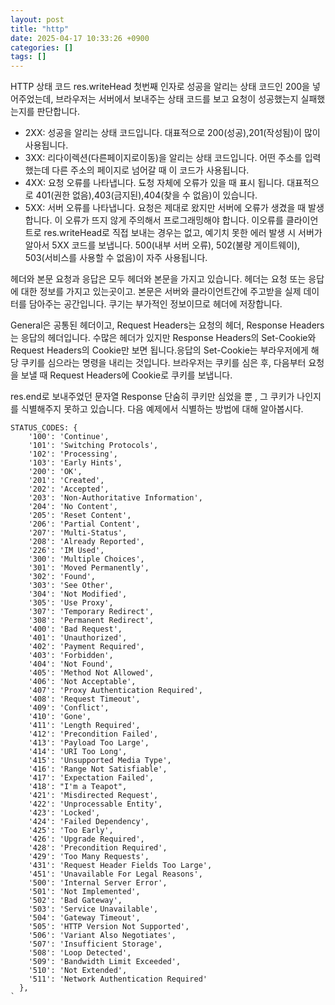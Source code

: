 ```yaml
---
layout: post
title: "http"
date: 2025-04-17 10:33:26 +0900
categories: []
tags: []
---
```


HTTP 상태 코드
res.writeHead 첫번째 인자로 성공을 알리는 상태 코드인 200을 넣어주었는데, 브라우저는 서버에서 보내주는 상태 코드를 보고 요청이 성공했는지 실패했는지를 판단합니다.
- 2XX: 성공을 알리는 상태 코드입니다. 대표적으로 200(성공),201(작성됨)이 많이 사용됩니다.
- 3XX: 리다이렉션(다른페이지로이동)을 알리는 상태 코드입니다. 어떤 주소를 입력했는데 다른 주소의 페이지로 넘어갈 때 이 코드가 사용됩니다.
- 4XX: 요청 오류를 나타냅니다. 됴청 자체에 오류가 있을 때 표시 됩니다. 대표적으로 401(권한 없음),403(금지된),404(찾을 수 없음)이 있습니다.
- 5XX: 서버 오류를 나타냅니다. 요청은 제대로 왔지만 서버에 오류가 생겼을 때 발생합니다. 이 오류가 뜨지 않게 주의해서 프로그래밍해야 합니다. 이오류를 클라이언트로 res.writeHead로 직접 보내는 경우는 없고, 예기치 못한 에러 발생 시 서버가 알아서 5XX 코드를 보냅니다. 500(내부 서버 오류), 502(불량 게이트웨이), 503(서비스를 사용할 수 없음)이 자주 사용됩니다.

헤더와 본문
요청과 응답은 모두 헤더와 본문을 가지고 있습니다. 헤더는 요청 또는 응답에 대한 정보를 가지고 있는곳이고. 본문은 서버와 클라이언트간에 주고받을 실제 데이터를 담아주는 공간입니다. 쿠기는 부가적인 정보이므로 헤더에 저장합니다.

General은 공통된 헤더이고, Request Headers는 요청의 헤더, Response Headers는 응답의 헤더입니다. 수많은 헤더가 있지만 Response Headers의 Set-Cookie와 Request Headers의 Cookie만 보면 됩니다.응답의 Set-Cookie는 부라우저에게 해당 쿠키를 심으라는 명령을 내리는 것입니다. 브라우저는 쿠키를 심은 후, 다음부터 요청을 보낼 때 Request Headers에 Cookie로 쿠키를 보냅니다.

res.end로 보내주었던 문자열 Response 단숨히 쿠키만 심었을 뿐 , 그 쿠키가 나인지를 식별해주지 못하고 있습니다. 다음 예제에서 식별하는 방법에 대해 알아봅시다.

```
STATUS_CODES: {
    '100': 'Continue',
    '101': 'Switching Protocols',
    '102': 'Processing',
    '103': 'Early Hints',
    '200': 'OK',
    '201': 'Created',
    '202': 'Accepted',
    '203': 'Non-Authoritative Information',
    '204': 'No Content',
    '205': 'Reset Content',
    '206': 'Partial Content',
    '207': 'Multi-Status',
    '208': 'Already Reported',
    '226': 'IM Used',
    '300': 'Multiple Choices',
    '301': 'Moved Permanently',
    '302': 'Found',
    '303': 'See Other',
    '304': 'Not Modified',
    '305': 'Use Proxy',
    '307': 'Temporary Redirect',
    '308': 'Permanent Redirect',
    '400': 'Bad Request',
    '401': 'Unauthorized',
    '402': 'Payment Required',
    '403': 'Forbidden',
    '404': 'Not Found',
    '405': 'Method Not Allowed',
    '406': 'Not Acceptable',
    '407': 'Proxy Authentication Required',
    '408': 'Request Timeout',
    '409': 'Conflict',
    '410': 'Gone',
    '411': 'Length Required',
    '412': 'Precondition Failed',
    '413': 'Payload Too Large',
    '414': 'URI Too Long',
    '415': 'Unsupported Media Type',
    '416': 'Range Not Satisfiable',
    '417': 'Expectation Failed',
    '418': "I'm a Teapot",
    '421': 'Misdirected Request',
    '422': 'Unprocessable Entity',
    '423': 'Locked',
    '424': 'Failed Dependency',
    '425': 'Too Early',
    '426': 'Upgrade Required',
    '428': 'Precondition Required',
    '429': 'Too Many Requests',
    '431': 'Request Header Fields Too Large',
    '451': 'Unavailable For Legal Reasons',
    '500': 'Internal Server Error',
    '501': 'Not Implemented',
    '502': 'Bad Gateway',
    '503': 'Service Unavailable',
    '504': 'Gateway Timeout',
    '505': 'HTTP Version Not Supported',
    '506': 'Variant Also Negotiates',
    '507': 'Insufficient Storage',
    '508': 'Loop Detected',
    '509': 'Bandwidth Limit Exceeded',
    '510': 'Not Extended',
    '511': 'Network Authentication Required'
  },
`